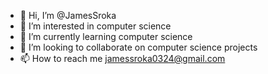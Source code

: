 - 👋 Hi, I’m @JamesSroka
- 👀 I’m interested in computer science
- 🌱 I’m currently learning computer science
- 💞️ I’m looking to collaborate on computer science projects
- 📫 How to reach me jamessroka0324@gmail.com

<!---
JamesSroka/JamesSroka is a ✨ special ✨ repository because its `README.md` (this file) appears on your GitHub profile.
You can click the Preview link to take a look at your changes.
--->
